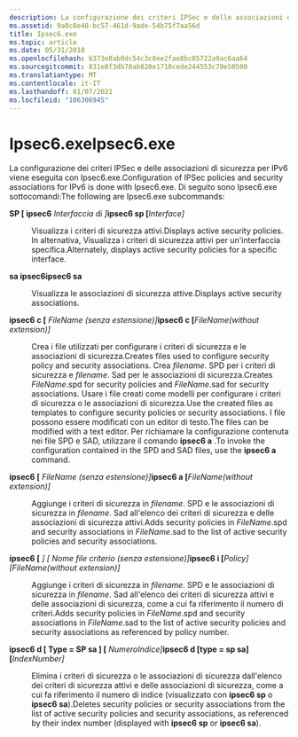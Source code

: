 ```yaml
---
description: La configurazione dei criteri IPSec e delle associazioni di sicurezza per IPv6 viene eseguita con Ipsec6.exe.
ms.assetid: 9a0c8e48-bc57-461d-9ade-54b75f7aa56d
title: Ipsec6.exe
ms.topic: article
ms.date: 05/31/2018
ms.openlocfilehash: b373e8ab0dc54c3c8ee2fae8bc05722a9ac6aa64
ms.sourcegitcommit: 831e8f3db78ab820e1710cede244553c70e50500
ms.translationtype: MT
ms.contentlocale: it-IT
ms.lasthandoff: 01/07/2021
ms.locfileid: "106306945"
---
```

# <a name="ipsec6exe"></a><span data-ttu-id="20f38-103">Ipsec6.exe</span><span class="sxs-lookup"><span data-stu-id="20f38-103">Ipsec6.exe</span></span>

<span data-ttu-id="20f38-104">La configurazione dei criteri IPSec e delle associazioni di sicurezza per IPv6 viene eseguita con Ipsec6.exe.</span><span class="sxs-lookup"><span data-stu-id="20f38-104">Configuration of IPSec policies and security associations for IPv6 is done with Ipsec6.exe.</span></span> <span data-ttu-id="20f38-105">Di seguito sono Ipsec6.exe sottocomandi:</span><span class="sxs-lookup"><span data-stu-id="20f38-105">The following are Ipsec6.exe subcommands:</span></span>

<dl> <dt>

<span data-ttu-id="20f38-106"><span id="ipsec6_sp__Interface_"></span><span id="ipsec6_sp__interface_"></span><span id="IPSEC6_SP__INTERFACE_"></span>**SP \[ ipsec6** _Interfaccia_ di *_\]_*</span><span class="sxs-lookup"><span data-stu-id="20f38-106"><span id="ipsec6_sp__Interface_"></span><span id="ipsec6_sp__interface_"></span><span id="IPSEC6_SP__INTERFACE_"></span>**ipsec6 sp \[**_Interface_*_\]_*</span></span>
</dt> <dd>

<span data-ttu-id="20f38-107">Visualizza i criteri di sicurezza attivi.</span><span class="sxs-lookup"><span data-stu-id="20f38-107">Displays active security policies.</span></span> <span data-ttu-id="20f38-108">In alternativa, Visualizza i criteri di sicurezza attivi per un'interfaccia specifica.</span><span class="sxs-lookup"><span data-stu-id="20f38-108">Alternately, displays active security policies for a specific interface.</span></span>

</dd> <dt>

<span data-ttu-id="20f38-109"><span id="ipsec6_sa"></span><span id="IPSEC6_SA"></span>**sa ipsec6**</span><span class="sxs-lookup"><span data-stu-id="20f38-109"><span id="ipsec6_sa"></span><span id="IPSEC6_SA"></span>**ipsec6 sa**</span></span>
</dt> <dd>

<span data-ttu-id="20f38-110">Visualizza le associazioni di sicurezza attive.</span><span class="sxs-lookup"><span data-stu-id="20f38-110">Displays active security associations.</span></span>

</dd> <dt>

<span data-ttu-id="20f38-111"><span id="ipsec6_c__FileName_without_extension__"></span><span id="ipsec6_c__filename_without_extension__"></span><span id="IPSEC6_C__FILENAME_WITHOUT_EXTENSION__"></span>**ipsec6 c \[** _FileName (senza estensione)_*_\]_*</span><span class="sxs-lookup"><span data-stu-id="20f38-111"><span id="ipsec6_c__FileName_without_extension__"></span><span id="ipsec6_c__filename_without_extension__"></span><span id="IPSEC6_C__FILENAME_WITHOUT_EXTENSION__"></span>**ipsec6 c \[**_FileName(without extension)_*_\]_*</span></span>
</dt> <dd>

<span data-ttu-id="20f38-112">Crea i file utilizzati per configurare i criteri di sicurezza e le associazioni di sicurezza.</span><span class="sxs-lookup"><span data-stu-id="20f38-112">Creates files used to configure security policy and security associations.</span></span> <span data-ttu-id="20f38-113">Crea *filename*. SPD per i criteri di sicurezza e *filename*. Sad per le associazioni di sicurezza.</span><span class="sxs-lookup"><span data-stu-id="20f38-113">Creates *FileName*.spd for security policies and *FileName*.sad for security associations.</span></span> <span data-ttu-id="20f38-114">Usare i file creati come modelli per configurare i criteri di sicurezza o le associazioni di sicurezza.</span><span class="sxs-lookup"><span data-stu-id="20f38-114">Use the created files as templates to configure security policies or security associations.</span></span> <span data-ttu-id="20f38-115">I file possono essere modificati con un editor di testo.</span><span class="sxs-lookup"><span data-stu-id="20f38-115">The files can be modified with a text editor.</span></span> <span data-ttu-id="20f38-116">Per richiamare la configurazione contenuta nei file SPD e SAD, utilizzare il comando **ipsec6 a** .</span><span class="sxs-lookup"><span data-stu-id="20f38-116">To invoke the configuration contained in the SPD and SAD files, use the **ipsec6 a** command.</span></span>

</dd> <dt>

<span data-ttu-id="20f38-117"><span id="ipsec6_a__FileName_without_extension__"></span><span id="ipsec6_a__filename_without_extension__"></span><span id="IPSEC6_A__FILENAME_WITHOUT_EXTENSION__"></span>**ipsec6 \[** _FileName (senza estensione)_*_\]_*</span><span class="sxs-lookup"><span data-stu-id="20f38-117"><span id="ipsec6_a__FileName_without_extension__"></span><span id="ipsec6_a__filename_without_extension__"></span><span id="IPSEC6_A__FILENAME_WITHOUT_EXTENSION__"></span>**ipsec6 a \[**_FileName(without extension)_*_\]_*</span></span>
</dt> <dd>

<span data-ttu-id="20f38-118">Aggiunge i criteri di sicurezza in *filename*. SPD e le associazioni di sicurezza in *filename*. Sad all'elenco dei criteri di sicurezza e delle associazioni di sicurezza attivi.</span><span class="sxs-lookup"><span data-stu-id="20f38-118">Adds security policies in *FileName*.spd and security associations in *FileName*.sad to the list of active security policies and security associations.</span></span>

</dd> <dt>

<span data-ttu-id="20f38-119"><span id="ipsec6_i__Policy___FileName_without_extension__"></span><span id="ipsec6_i__policy___filename_without_extension__"></span><span id="IPSEC6_I__POLICY___FILENAME_WITHOUT_EXTENSION__"></span>**ipsec6 \[**  *_\] \[_* _Nome file criterio (senza estensione)_*_\]_*</span><span class="sxs-lookup"><span data-stu-id="20f38-119"><span id="ipsec6_i__Policy___FileName_without_extension__"></span><span id="ipsec6_i__policy___filename_without_extension__"></span><span id="IPSEC6_I__POLICY___FILENAME_WITHOUT_EXTENSION__"></span>**ipsec6 i \[**_Policy_*_\] \[_*_FileName(without extension)_*_\]_*</span></span>
</dt> <dd>

<span data-ttu-id="20f38-120">Aggiunge i criteri di sicurezza in *filename*. SPD e le associazioni di sicurezza in *filename*. Sad all'elenco dei criteri di sicurezza attivi e delle associazioni di sicurezza, come a cui fa riferimento il numero di criteri.</span><span class="sxs-lookup"><span data-stu-id="20f38-120">Adds security policies in *FileName*.spd and security associations in *FileName*.sad to the list of active security policies and security associations as referenced by policy number.</span></span>

</dd> <dt>

<span data-ttu-id="20f38-121"><span id="ipsec6_d__type___sp_sa___IndexNumber_"></span><span id="ipsec6_d__type___sp_sa___indexnumber_"></span><span id="IPSEC6_D__TYPE___SP_SA___INDEXNUMBER_"></span>**ipsec6 d \[ Type = SP sa \] \[** _NumeroIndice_*_\]_*</span><span class="sxs-lookup"><span data-stu-id="20f38-121"><span id="ipsec6_d__type___sp_sa___IndexNumber_"></span><span id="ipsec6_d__type___sp_sa___indexnumber_"></span><span id="IPSEC6_D__TYPE___SP_SA___INDEXNUMBER_"></span>**ipsec6 d \[type = sp sa\] \[**_IndexNumber_*_\]_*</span></span>
</dt> <dd>

<span data-ttu-id="20f38-122">Elimina i criteri di sicurezza o le associazioni di sicurezza dall'elenco dei criteri di sicurezza attivi e delle associazioni di sicurezza, come a cui fa riferimento il numero di indice (visualizzato con **ipsec6 sp** o **ipsec6 sa**).</span><span class="sxs-lookup"><span data-stu-id="20f38-122">Deletes security policies or security associations from the list of active security policies and security associations, as referenced by their index number (displayed with **ipsec6 sp** or **ipsec6 sa**).</span></span>

</dd> </dl>

 

 



